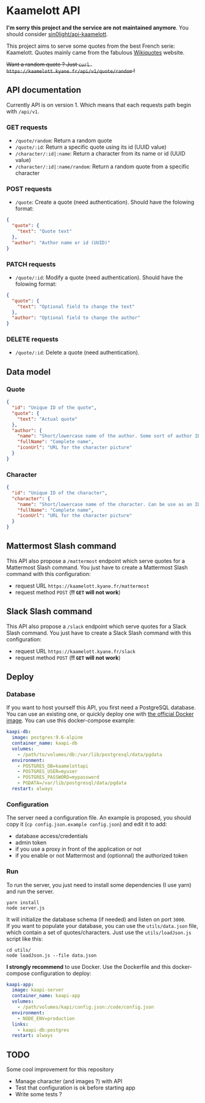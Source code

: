 # Kaamelott API

**I'm sorry this project and the service are not maintained anymore**. You should consider [sin0light/api-kaamelott](https://github.com/sin0light/api-kaamelott).

This project aims to serve some quotes from the best French serie: Kaamelott. Quotes mainly came from the fabulous [Wikiquotes](https://fr.wikiquote.org/wiki/Kaamelott) website.

~~Want a random quote ? Just `curl https://kaamelott.kyane.fr/api/v1/quote/random` !~~

## API documentation

Currently API is on version 1. Which means that each requests path begin with `/api/v1`.

### GET requests

- `/quote/random`: Return a random quote
- `/quote/:id`: Return a specific quote using its id (UUID value)
- `/character/:id|:name`: Return a character from its name or id (UUID value)
- `/character/:id|:name/random`: Return a random quote from a specific character

### POST requests

- `/quote`: Create a quote (need authentication). Should have the folowing format:

```json
{
  "quote": {
    "text": "Quote text"
  },
  "author": "Author name or id (UUID)"
}
```

### PATCH requests

- `/quote/:id`: Modify a quote (need authentication). Should have the folowing format:

```json
{
  "quote": {
    "text": "Optional field to change the text"
  },
  "author": "Optional field to change the author"
}
```

### DELETE requests

- `/quote/:id`: Delete a quote (need authentication).

## Data model

### Quote

```json
{
  "id": "Unique ID of the quote",
  "quote": {
    "text": "Actual quote"
  },
  "author": {
    "name": "Short/lowercase name of the author. Some sort of author ID",
    "fullName": "Complete name",
    "iconUrl": "URL for the character picture"
  }
}
```

### Character

```json
{
  "id": "Unique ID of the character",
  "character": {
    "name": "Short/lowercase name of the character. Can be use as an ID",
    "fullName": "Complete name",
    "iconUrl": "URL for the character picture"
  }
}
```

## Mattermost Slash command

This API also propose a `/mattermost` endpoint which serve quotes for a Mattermost Slash command. You just have to create a Mattermost Slash command with this configuration:

- request URL `https://kaamelott.kyane.fr/mattermost`
- request method `POST` (**!! `GET` will not work**)

## Slack Slash command

This API also propose a `/slack` endpoint which serve quotes for a Slack Slash command. You just have to create a Slack Slash command with this configuration:

- request URL `https://kaamelott.kyane.fr/slack`
- request method `POST` (**!! `GET` will not work**)

## Deploy

### Database

If you want to host yourself this API, you first need a PostgreSQL database. You can use an existing one, or quickly deploy one with [the official Docker image](https://hub.docker.com/_/postgres/). You can use this docker-compose example:

```yaml
kaapi-db:
  image: postgres:9.6-alpine
  container_name: kaapi-db
  volumes:
    - /path/to/volumes/db:/var/lib/postgresql/data/pgdata
  environment:
    - POSTGRES_DB=kaamelottapi
    - POSTGRES_USER=myuser
    - POSTGRES_PASSWORD=mypassword
    - PGDATA=/var/lib/postgresql/data/pgdata
  restart: always
```

### Configuration

The server need a configuration file. An example is proposed, you should copy it (`cp config.json.example config.json`) and edit it to add:

- database access/credentials
- admin token
- if you use a proxy in front of the application or not
- if you enable or not Mattermost and (optionnal) the authorized token

### Run

To run the server, you just need to install some dependencies (I use yarn) and run the server.

```
yarn install
node server.js
```

It will initialize the database schema (if needed) and listen on port `3000`.  
If you want to populate your database, you can use the `utils/data.json` file, which contain a set of quotes/characters. Just use the `utils/loadJson.js` script like this:

```
cd utils/
node loadJson.js --file data.json
```

**I strongly recommend** to use Docker. Use the Dockerfile and this docker-compose configuration to deploy:

```yaml
kaapi-app:
  image: kaapi-server
  container_name: kaapi-app
  volumes:
    - /path/volumes/kapi/config.json:/code/config.json
  environment:
    - NODE_ENV=production
  links:
    - kaapi-db:postgres
  restart: always
```

## TODO

Some cool improvement for this repository

- Manage character (and images ?) with API
- Test that configuration is ok before starting app
- Write some tests ?
